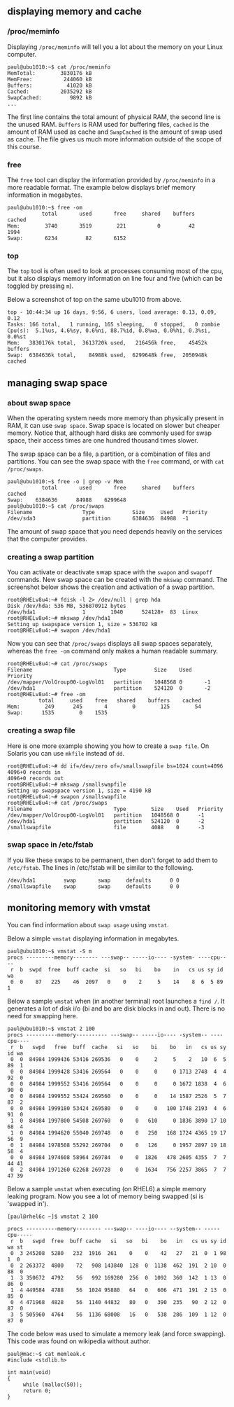 ## displaying memory and cache

### /proc/meminfo

Displaying `/proc/meminfo` will tell you a lot about the
memory on your Linux computer.

    paul@ubu1010:~$ cat /proc/meminfo 
    MemTotal:        3830176 kB
    MemFree:          244060 kB
    Buffers:           41020 kB
    Cached:          2035292 kB
    SwapCached:         9892 kB
    ...

The first line contains the total amount of physical RAM, the second
line is the unused RAM. `Buffers` is RAM used for buffering files,
`cached` is the amount of RAM used as cache and `SwapCached` is the
amount of swap used as cache. The file gives us much more information
outside of the scope of this course.

### free

The `free` tool can display the information provided by
`/proc/meminfo` in a more readable format. The example below displays
brief memory information in megabytes.

    paul@ubu1010:~$ free -om
               total       used       free     shared    buffers     cached
    Mem:        3740       3519        221          0         42       1994
    Swap:       6234         82       6152

### top

The `top` tool is often used to look at processes
consuming most of the cpu, but it also displays memory information on
line four and five (which can be toggled by pressing `m`).

Below a screenshot of top on the same ubu1010 from above.

    top - 10:44:34 up 16 days, 9:56, 6 users, load average: 0.13, 0.09, 0.12
    Tasks: 166 total,   1 running, 165 sleeping,   0 stopped,   0 zombie
    Cpu(s):  5.1%us, 4.6%sy, 0.6%ni, 88.7%id, 0.8%wa, 0.0%hi, 0.3%si, 0.0%st
    Mem:   3830176k total,  3613720k used,   216456k free,    45452k buffers
    Swap:  6384636k total,    84988k used,  6299648k free,  2050948k cached

## managing swap space

### about swap space

When the operating system needs more memory than physically present in
RAM, it can use `swap space`. Swap space is located on
slower but cheaper memory. Notice that, although hard disks are commonly
used for swap space, their access times are one hundred thousand times
slower.

The swap space can be a file, a partition, or a combination of files and
partitions. You can see the swap space with the `free` command, or with
`cat /proc/swaps`.

    paul@ubu1010:~$ free -o | grep -v Mem
               total       used       free     shared    buffers     cached
    Swap:    6384636      84988    6299648
    paul@ubu1010:~$ cat /proc/swaps
    Filename                Type            Size     Used   Priority
    /dev/sda3               partition       6384636  84988  -1

The amount of swap space that you need depends heavily on the services
that the computer provides.

### creating a swap partition

You can activate or deactivate swap space with the
`swapon` and `swapoff` commands. New swap
space can be created with the `mkswap` command. The
screenshot below shows the creation and activation of a swap partition.

    root@RHELv8u4:~# fdisk -l 2> /dev/null | grep hda
    Disk /dev/hda: 536 MB, 536870912 bytes
    /dev/hda1               1        1040      524128+  83  Linux
    root@RHELv8u4:~# mkswap /dev/hda1
    Setting up swapspace version 1, size = 536702 kB
    root@RHELv8u4:~# swapon /dev/hda1

Now you can see that `/proc/swaps` displays all swap spaces separately,
whereas the `free -om` command only makes a human readable summary.

    root@RHELv8u4:~# cat /proc/swaps
    Filename                          Type         Size    Used    Priority
    /dev/mapper/VolGroup00-LogVol01   partition    1048568 0       -1
    /dev/hda1                         partition    524120  0       -2
    root@RHELv8u4:~# free -om
              total     used    free   shared    buffers    cached
    Mem:        249      245       4        0        125        54
    Swap:      1535        0    1535

### creating a swap file

Here is one more example showing you how to create a `swap file`. On
Solaris you can use `mkfile` instead of
`dd`.

    root@RHELv8u4:~# dd if=/dev/zero of=/smallswapfile bs=1024 count=4096
    4096+0 records in
    4096+0 records out
    root@RHELv8u4:~# mkswap /smallswapfile 
    Setting up swapspace version 1, size = 4190 kB
    root@RHELv8u4:~# swapon /smallswapfile 
    root@RHELv8u4:~# cat /proc/swaps 
    Filename                          Type        Size    Used   Priority
    /dev/mapper/VolGroup00-LogVol01   partition   1048568 0      -1
    /dev/hda1                         partition   524120  0      -2
    /smallswapfile                    file        4088    0      -3

### swap space in /etc/fstab

If you like these swaps to be permanent, then don\'t forget to add them
to `/etc/fstab`. The lines in /etc/fstab will be similar
to the following.

    /dev/hda1         swap       swap     defaults      0 0
    /smallswapfile    swap       swap     defaults      0 0

## monitoring memory with vmstat

You can find information about `swap usage` using
`vmstat`.

Below a simple `vmstat` displaying information in megabytes.

    paul@ubu1010:~$ vmstat -S m
    procs ---------memory-------- ---swap-- -----io---- -system- ----cpu----
     r  b  swpd  free  buff cache  si   so   bi    bo    in   cs us sy id wa
     0  0    87   225    46  2097   0    0    2     5    14    8  6  5 89  1

Below a sample `vmstat` when (in another terminal) root launches a
`find /`. It generates a lot of disk i/o (bi and bo are disk blocks in
and out). There is no need for swapping here.

    paul@ubu1010:~$ vmstat 2 100
    procs ----------memory---------- ---swap-- -----io---- -system-- ----cpu----
     r  b   swpd   free  buff  cache   si   so    bi    bo   in   cs us sy id wa
     0  0  84984 1999436 53416 269536   0    0     2     5    2   10  6  5 89  1
     0  0  84984 1999428 53416 269564   0    0     0     0 1713 2748  4  4 92  0
     0  0  84984 1999552 53416 269564   0    0     0     0 1672 1838  4  6 90  0
     0  0  84984 1999552 53424 269560   0    0     0    14 1587 2526  5  7 87  2
     0  0  84984 1999180 53424 269580   0    0     0   100 1748 2193  4  6 91  0
     1  0  84984 1997800 54508 269760   0    0   610     0 1836 3890 17 10 68  4
     1  0  84984 1994620 55040 269748   0    0   250   168 1724 4365 19 17 56  9
     0  1  84984 1978508 55292 269704   0    0   126     0 1957 2897 19 18 58  4
     0  0  84984 1974608 58964 269784   0    0  1826   478 2605 4355  7  7 44 41
     0  2  84984 1971260 62268 269728   0    0  1634   756 2257 3865  7  7 47 39

Below a sample `vmstat` when executing (on RHEL6) a simple memory
leaking program. Now you see a lot of memory being swapped (si is
\'swapped in\').

    [paul@rhel6c ~]$ vmstat 2 100

    procs ----------memory-------- ---swap-- ----io---- --system-- -----cpu-----
     r  b   swpd  free  buff cache   si   so   bi    bo   in   cs us sy id wa st
     0  3 245208  5280   232  1916  261    0    0    42   27   21  0  1 98  1  0
     0  2 263372  4800    72   908 143840  128  0  1138  462  191  2 10  0 88  0
     1  3 350672  4792    56   992 169280  256  0  1092  360  142  1 13  0 86  0
     1  4 449584  4788    56  1024 95880   64   0   606  471  191  2 13  0 85  0
     0  4 471968  4828    56  1140 44832   80   0   390  235   90  2 12  0 87  0
     3  5 505960  4764    56  1136 68008   16   0   538  286  109  1 12  0 87  0

The code below was used to simulate a memory leak (and force swapping).
This code was found on wikipedia without author.

    paul@mac:~$ cat memleak.c 
    #include <stdlib.h>
     
    int main(void)
    {
         while (malloc(50));
         return 0;
    }
